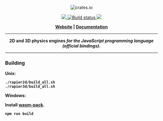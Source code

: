 <p align="center">
  <img src="https://www.rapier.rs/img/rapier_logo_color_textpath_dark.svg" alt="crates.io">
</p>
<p align="center">
    <a href="https://discord.gg/vt9DJSW">
        <img src="https://img.shields.io/discord/507548572338880513.svg?logo=discord&colorB=7289DA">
    </a>
    <a href="https://travis-ci.org/dimforge/rapier">
        <img src="https://travis-ci.org/dimforge/rapier.svg?branch=master" alt="Build status">
    </a>
    <a href="https://opensource.org/licenses/Apache-2.0">
        <img src="https://img.shields.io/badge/License-Apache%202.0-blue.svg">
    </a>
</p>
<p align = "center">
    <strong>
        <a href="https://rapier.rs">Website</a> | <a href="https://rapier.rs/docs/">Documentation</a>
</p>

---

<p align = "center">
<b>2D and 3D physics engines</b>
<i>for the JavaScript programming language (official bindings).</i>
</p>

---

### Building

Unix: 
```shell
./rapier2d/build_all.sh
./rapier3d/build_all.sh
```

Windows:

Install [wasm-pack](https://rustwasm.github.io/wasm-pack/installer/).
```shell
npm run build
```